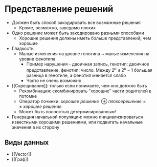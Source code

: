 # Представление решений

* Должен быть способ закодировать все возможные решения
	* Кроме, возможно, заведомо плохих
* Одно решение может быть закодировано разными способами
	* Хорошие решения должны иметь больше представлений, чем хорошие
* Гладкость
	* Малые изменения на уровне генотипа ~ малые изменения на уровне фенотипа
		* Пример нарушения - двоичная запись, генотип: двоичное представление, фенотип: число. Между $2^n$ и $2^n - 1$ большая разница в генотипе, а фенотип меняется слабо
		* Часто не очень возможно
* [[Скрещивание]]: только если понимаете, чем оно должно быть
	* Рекомбинация: скомбинировать "хорошие" части родителей в потомке
	* Оператор починки: $хорошее \ решение\  \oplus  плохое решение = \pm \ хорошее \  решение$
	* Может быть полностью детерминированным!
* Генерация начальной популяции: можно инициализироваться известными хорошими решениями, или подвигать начальные значения в их сторону

## Виды данных

* [[Vector]]
* [[Граф]]